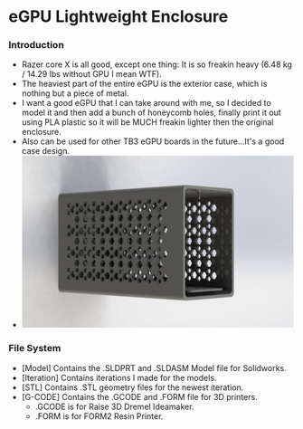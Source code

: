 # eGPU Lightweight Enclosure
### Introduction
* Razer core X is all good, except one thing: It is so freakin heavy (6.48 kg / 14.29 lbs without GPU I mean WTF).
* The heaviest part of the entire eGPU is the exterior case, which is nothing but a piece of metal.
* I want a good eGPU that I can take around with me, so I decided to model it and then add a bunch of honeycomb holes, finally print it out using PLA plastic so it will be MUCH freakin lighter then the original enclosure.
* Also can be used for other TB3 eGPU boards in the future...It's a good case design.
* <img src="./preview.JPG" alt="Preview">

### File System
* [Model] Contains the .SLDPRT and .SLDASM Model file for Solidworks.
* [Iteration] Contains iterations I made for the models.
* [STL] Contains .STL geometry files for the newest iteration.
* [G-CODE] Contains the .GCODE and .FORM file for 3D printers.
   * .GCODE is for Raise 3D Dremel Ideamaker.
   * .FORM is for FORM2 Resin Printer.
